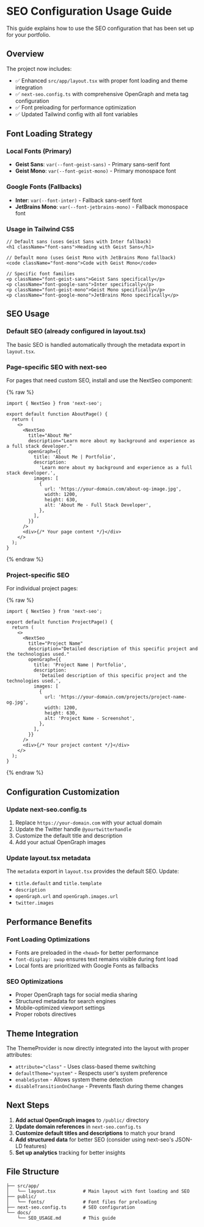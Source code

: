 # SEO Configuration Usage Guide

This guide explains how to use the SEO configuration that has been set up for your portfolio.

## Overview

The project now includes:

- ✅ Enhanced `src/app/layout.tsx` with proper font loading and theme integration
- ✅ `next-seo.config.ts` with comprehensive OpenGraph and meta tag configuration
- ✅ Font preloading for performance optimization
- ✅ Updated Tailwind config with all font variables

## Font Loading Strategy

### Local Fonts (Primary)

- **Geist Sans**: `var(--font-geist-sans)` - Primary sans-serif font
- **Geist Mono**: `var(--font-geist-mono)` - Primary monospace font

### Google Fonts (Fallbacks)

- **Inter**: `var(--font-inter)` - Fallback sans-serif font
- **JetBrains Mono**: `var(--font-jetbrains-mono)` - Fallback monospace font

### Usage in Tailwind CSS

```tsx
// Default sans (uses Geist Sans with Inter fallback)
<h1 className="font-sans">Heading with Geist Sans</h1>

// Default mono (uses Geist Mono with JetBrains Mono fallback)
<code className="font-mono">Code with Geist Mono</code>

// Specific font families
<p className="font-geist-sans">Geist Sans specifically</p>
<p className="font-google-sans">Inter specifically</p>
<p className="font-geist-mono">Geist Mono specifically</p>
<p className="font-google-mono">JetBrains Mono specifically</p>
```

## SEO Usage

### Default SEO (already configured in layout.tsx)

The basic SEO is handled automatically through the metadata export in `layout.tsx`.

### Page-specific SEO with next-seo

For pages that need custom SEO, install and use the NextSeo component:

{% raw %}

```tsx
import { NextSeo } from 'next-seo';

export default function AboutPage() {
  return (
    <>
      <NextSeo
        title="About Me"
        description="Learn more about my background and experience as a full stack developer."
        openGraph={{
          title: 'About Me | Portfolio',
          description:
            'Learn more about my background and experience as a full stack developer.',
          images: [
            {
              url: 'https://your-domain.com/about-og-image.jpg',
              width: 1200,
              height: 630,
              alt: 'About Me - Full Stack Developer',
            },
          ],
        }}
      />
      <div>{/* Your page content */}</div>
    </>
  );
}
```

{% endraw %}

### Project-specific SEO

For individual project pages:

{% raw %}

```tsx
import { NextSeo } from 'next-seo';

export default function ProjectPage() {
  return (
    <>
      <NextSeo
        title="Project Name"
        description="Detailed description of this specific project and the technologies used."
        openGraph={{
          title: 'Project Name | Portfolio',
          description:
            'Detailed description of this specific project and the technologies used.',
          images: [
            {
              url: 'https://your-domain.com/projects/project-name-og.jpg',
              width: 1200,
              height: 630,
              alt: 'Project Name - Screenshot',
            },
          ],
        }}
      />
      <div>{/* Your project content */}</div>
    </>
  );
}
```

{% endraw %}

## Configuration Customization

### Update next-seo.config.ts

1. Replace `https://your-domain.com` with your actual domain
2. Update the Twitter handle `@yourtwitterhandle`
3. Customize the default title and description
4. Add your actual OpenGraph images

### Update layout.tsx metadata

The `metadata` export in `layout.tsx` provides the default SEO. Update:

- `title.default` and `title.template`
- `description`
- `openGraph.url` and `openGraph.images.url`
- `twitter.images`

## Performance Benefits

### Font Loading Optimizations

- Fonts are preloaded in the `<head>` for better performance
- `font-display: swap` ensures text remains visible during font load
- Local fonts are prioritized with Google Fonts as fallbacks

### SEO Optimizations

- Proper OpenGraph tags for social media sharing
- Structured metadata for search engines
- Mobile-optimized viewport settings
- Proper robots directives

## Theme Integration

The ThemeProvider is now directly integrated into the layout with proper attributes:

- `attribute="class"` - Uses class-based theme switching
- `defaultTheme="system"` - Respects user's system preference
- `enableSystem` - Allows system theme detection
- `disableTransitionOnChange` - Prevents flash during theme changes

## Next Steps

1. **Add actual OpenGraph images** to `/public/` directory
2. **Update domain references** in `next-seo.config.ts`
3. **Customize default titles and descriptions** to match your brand
4. **Add structured data** for better SEO (consider using next-seo's JSON-LD features)
5. **Set up analytics** tracking for better insights

## File Structure

```
├── src/app/
│   └── layout.tsx          # Main layout with font loading and SEO
├── public/
│   └── fonts/              # Font files for preloading
├── next-seo.config.ts      # SEO configuration
└── docs/
    └── SEO_USAGE.md        # This guide
```
